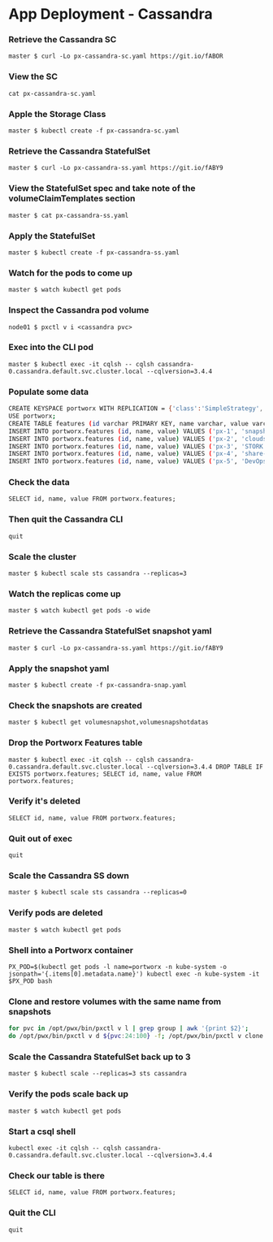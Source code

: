 # App Deployment - Cassandra

### Retrieve the Cassandra SC
`master $ curl -Lo px-cassandra-sc.yaml https://git.io/fABOR`

### View the SC
`cat px-cassandra-sc.yaml`

### Apple the Storage Class
`master $ kubectl create -f px-cassandra-sc.yaml`

### Retrieve the Cassandra StatefulSet
`master $ curl -Lo px-cassandra-ss.yaml https://git.io/fABY9`

### View the StatefulSet spec and take note of the volumeClaimTemplates section
`master $ cat px-cassandra-ss.yaml`

### Apply the StatefulSet
`master $ kubectl create -f px-cassandra-ss.yaml`

### Watch for the pods to come up
`master $ watch kubectl get pods`

### Inspect the Cassandra pod volume
`node01 $ pxctl v i <cassandra pvc>`

### Exec into the CLI pod
`master $ kubectl exec -it cqlsh -- cqlsh cassandra-0.cassandra.default.svc.cluster.local --cqlversion=3.4.4`

### Populate some data
```bash
CREATE KEYSPACE portworx WITH REPLICATION = {'class':'SimpleStrategy','replication_factor':3};
USE portworx;
CREATE TABLE features (id varchar PRIMARY KEY, name varchar, value varchar);
INSERT INTO portworx.features (id, name, value) VALUES ('px-1', 'snapshots', 'point in time recovery!');
INSERT INTO portworx.features (id, name, value) VALUES ('px-2', 'cloudsnaps', 'backup/restore to/from any cloud!');
INSERT INTO portworx.features (id, name, value) VALUES ('px-3', 'STORK', 'convergence, scale, and high availability!');
INSERT INTO portworx.features (id, name, value) VALUES ('px-4', 'share-volumes', 'better than NFS, run wordpress on k8s!');
INSERT INTO portworx.features (id, name, value) VALUES ('px-5', 'DevOps', 'your data needs to be automated too!');
```

### Check the data
`SELECT id, name, value FROM portworx.features;`

### Then quit the Cassandra CLI
`quit`

### Scale the cluster
`master $ kubectl scale sts cassandra --replicas=3`

### Watch the replicas come up
`master $ watch kubectl get pods -o wide`

### Retrieve the Cassandra StatefulSet snapshot yaml
`master $ curl -Lo px-cassandra-ss.yaml https://git.io/fABY9`

### Apply the snapshot yaml
`master $ kubectl create -f px-cassandra-snap.yaml`

### Check the snapshots are created
`master $ kubectl get volumesnapshot,volumesnapshotdatas`

### Drop the Portworx Features table
`master $ kubectl exec -it cqlsh -- cqlsh cassandra-0.cassandra.default.svc.cluster.local --cqlversion=3.4.4 DROP TABLE IF EXISTS portworx.features; SELECT id, name, value FROM portworx.features;`

### Verify it's deleted
`SELECT id, name, value FROM portworx.features;`

### Quit out of exec
`quit`

### Scale the Cassandra SS down
`master $ kubectl scale sts cassandra --replicas=0`

### Verify pods are deleted
`master $ watch kubectl get pods`

### Shell into a Portworx container
`PX_POD=$(kubectl get pods -l name=portworx -n kube-system -o jsonpath='{.items[0].metadata.name}') kubectl exec -n kube-system -it $PX_POD bash`

### Clone and restore volumes with the same name from snapshots
```bash
for pvc in /opt/pwx/bin/pxctl v l | grep group | awk '{print $2}'; 
do /opt/pwx/bin/pxctl v d ${pvc:24:100} -f; /opt/pwx/bin/pxctl v clone --name ${pvc:24:100} $pvc; done exit
```

### Scale the Cassandra StatefulSet back up to 3
`master $ kubectl scale --replicas=3 sts cassandra`

### Verify the pods scale back up
`master $ watch kubectl get pods`

### Start a csql shell
`kubectl exec -it cqlsh -- cqlsh cassandra-0.cassandra.default.svc.cluster.local --cqlversion=3.4.4`

### Check our table is there
`SELECT id, name, value FROM portworx.features;`

### Quit the CLI
`quit`

